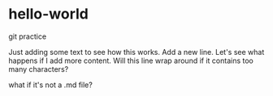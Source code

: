 # hello-world
git practice

Just adding some text to see how this works. Add a new line. Let's see what happens if I add more content. Will this line wrap around if it contains too many characters?

what if it's not a .md file?
